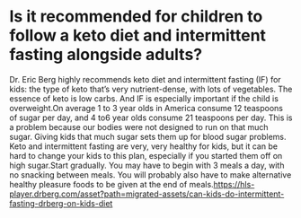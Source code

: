 # Is it recommended for children to follow a keto diet and intermittent fasting alongside adults?

Dr. Eric Berg highly recommends keto diet and intermittent fasting (IF) for kids: the type of keto that’s very nutrient-dense, with lots of vegetables. The essence of keto is low carbs. And IF is especially important if the child is overweight.On average 1 to 3 year olds in America consume 12 teaspoons of sugar per day, and 4 to6 year olds consume 21 teaspoons per day. This is a problem because our bodies were not designed to run on that much sugar. Giving kids that much sugar sets them up for blood sugar problems. Keto and intermittent fasting are very, very healthy for kids, but it can be hard to change your kids to this plan, especially if you started them off on high sugar.Start gradually. You may have to begin with 3 meals a day, with no snacking between meals. You will probably also have to make alternative healthy pleasure foods to be given at the end of meals.https://hls-player.drberg.com/asset?path=migrated-assets/can-kids-do-intermittent-fasting-drberg-on-kids-diet